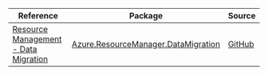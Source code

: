 | Reference | Package | Source |
|---|---|---|
|[Resource Management - Data Migration](resourcemanager.datamigration-readme.md)|[Azure.ResourceManager.DataMigration](https://www.nuget.org/packages/Azure.ResourceManager.DataMigration)|[GitHub](https://github.com/Azure/azure-sdk-for-net/blob/main/sdk/datamigration/Azure.ResourceManager.DataMigration)|
